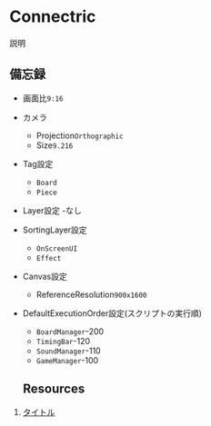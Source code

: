 # Connectric
説明

## 備忘録
- 画面比`9:16`
- カメラ
  - Projection`Orthographic`
  - Size`9.216`
- Tag設定
  - `Board`
  - `Piece`
- Layer設定
  -なし 
- SortingLayer設定
  - `OnScreenUI`
  - `Effect`
- Canvas設定
  - ReferenceResolution`900x1600`
- DefaultExecutionOrder設定(スクリプトの実行順)
  - `BoardManager`-200
  - `TimingBar`-120
  - `SoundManager`-110
  - `GameManager`-100
  
  ## Resources
1. [タイトル](リンク)
